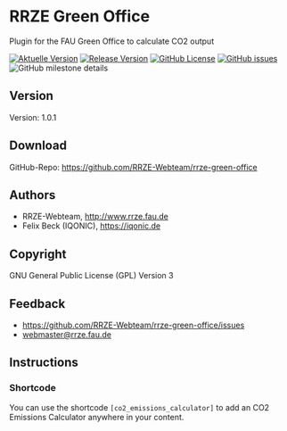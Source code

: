 # RRZE Green Office

Plugin for the FAU Green Office to calculate CO2 output

[![Aktuelle Version](https://img.shields.io/github/package-json/v/rrze-webteam/rrze-green-office/main?label=Version)](https://github.com/RRZE-Webteam/rrze-green-office)
[![Release Version](https://img.shields.io/github/v/release/rrze-webteam/rrze-green-office?label=Release+Version)](https://github.com/rrze-webteam/rrze-green-office/releases/)
[![GitHub License](https://img.shields.io/github/license/rrze-webteam/rrze-green-office)](https://github.com/RRZE-Webteam/rrze-green-office)
[![GitHub issues](https://img.shields.io/github/issues/RRZE-Webteam/rrze-green-office)](https://github.com/RRZE-Webteam/rrze-green-office/issues)
![GitHub milestone details](https://img.shields.io/github/milestones/progress-percent/RRZE-Webteam/rrze-green-office/3)

## Version

Version: 1.0.1

## Download

GitHub-Repo: https://github.com/RRZE-Webteam/rrze-green-office

## Authors

* RRZE-Webteam, http://www.rrze.fau.de
* Felix Beck (IQONIC), https://iqonic.de

## Copyright

GNU General Public License (GPL) Version 3


## Feedback

* https://github.com/RRZE-Webteam/rrze-green-office/issues
* webmaster@rrze.fau.de

## Instructions

### Shortcode

You can use the shortcode `[co2_emissions_calculator]` to add an CO2 Emissions Calculator anywhere in your content.


